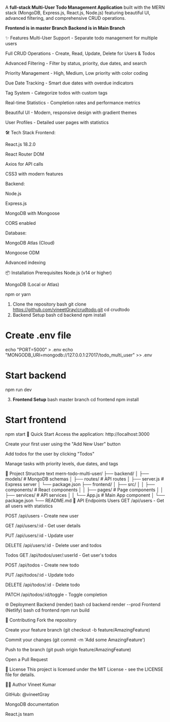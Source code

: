 A **full-stack Multi-User Todo Management Application** built with the MERN stack (MongoDB, Express.js, React.js, Node.js) featuring beautiful UI, advanced filtering, and comprehensive CRUD operations.

**Frontend is in master Branch
Backend is in Main Branch**

✨ Features
Multi-User Support - Separate todo management for multiple users

Full CRUD Operations - Create, Read, Update, Delete for Users & Todos

Advanced Filtering - Filter by status, priority, due dates, and search

Priority Management - High, Medium, Low priority with color coding

Due Date Tracking - Smart due dates with overdue indicators

Tag System - Categorize todos with custom tags

Real-time Statistics - Completion rates and performance metrics

Beautiful UI - Modern, responsive design with gradient themes

User Profiles - Detailed user pages with statistics

🛠️ Tech Stack
Frontend:

React.js 18.2.0

React Router DOM

Axios for API calls

CSS3 with modern features

Backend:

Node.js

Express.js

MongoDB with Mongoose

CORS enabled

Database:

MongoDB Atlas (Cloud)

Mongoose ODM

Advanced indexing

📦 Installation
Prerequisites
Node.js (v14 or higher)

MongoDB (Local or Atlas)

npm or yarn

1. Clone the repository
bash
git clone https://github.com/vineetGray/crudtodo.git
cd crudtodo
2. Backend Setup
bash
cd backend
npm install

# Create .env file
echo "PORT=5000" > .env
echo "MONGODB_URI=mongodb://127.0.0.1:27017/todo_multi_user" >> .env

# Start backend
npm run dev

3. **Frontend Setup**
bash
master branch
cd frontend
npm install

# Start frontend
npm start
🚀 Quick Start
Access the application: http://localhost:3000

Create your first user using the "Add New User" button

Add todos for the user by clicking "Todos"

Manage tasks with priority levels, due dates, and tags

📁 Project Structure
text
mern-todo-multi-user/
├── backend/
│   ├── models/          # MongoDB schemas
│   ├── routes/          # API routes
│   ├── server.js        # Express server
│   └── package.json
├── frontend/
│   ├── src/
│   │   ├── components/  # React components
│   │   ├── pages/       # Page components
│   │   ├── services/    # API services
│   │   └── App.js       # Main App component
│   └── package.json
└── README.md
🎯 API Endpoints
Users
GET /api/users - Get all users with statistics

POST /api/users - Create new user

GET /api/users/:id - Get user details

PUT /api/users/:id - Update user

DELETE /api/users/:id - Delete user and todos

Todos
GET /api/todos/user/:userId - Get user's todos

POST /api/todos - Create new todo

PUT /api/todos/:id - Update todo

DELETE /api/todos/:id - Delete todo

PATCH /api/todos/:id/toggle - Toggle completion

🌐 Deployment
Backend (render)
bash
cd backend
render --prod
Frontend (Netlify)
bash
cd frontend
npm run build

🤝 Contributing
Fork the repository

Create your feature branch (git checkout -b feature/AmazingFeature)

Commit your changes (git commit -m 'Add some AmazingFeature')

Push to the branch (git push origin feature/AmazingFeature)

Open a Pull Request

📝 License
This project is licensed under the MIT License - see the LICENSE file for details.

👨‍💻 Author
Vineet Kumar

GitHub: @vineetGray

MongoDB documentation

React.js team

